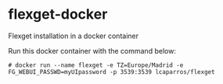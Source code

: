# flexget-docker
Flexget installation in a docker container

Run this docker container with the command below:
```
# docker run --name flexget -e TZ=Europe/Madrid -e FG_WEBUI_PASSWD=myUIpassword -p 3539:3539 lcaparros/flexget
```